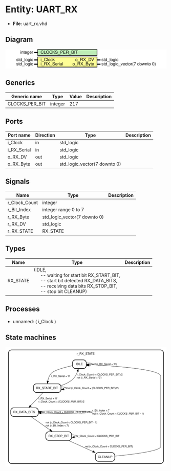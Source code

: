 # Entity: UART_RX 

- **File**: uart_rx.vhd
## Diagram

![Diagram](uart_vhdl_rx.svg "Diagram")
## Generics

| Generic name   | Type    | Value | Description |
| -------------- | ------- | ----- | ----------- |
| CLOCKS_PER_BIT | integer | 217   |             |
## Ports

| Port name   | Direction | Type                         | Description |
| ----------- | --------- | ---------------------------- | ----------- |
| i_Clock     | in        | std_logic                    |             |
| i_RX_Serial | in        | std_logic                    |             |
| o_RX_DV     | out       | std_logic                    |             |
| o_RX_Byte   | out       | std_logic_vector(7 downto 0) |             |
## Signals

| Name          | Type                         | Description |
| ------------- | ---------------------------- | ----------- |
| r_Clock_Count | integer                      |             |
| r_Bit_Index   | integer range 0 to 7         |             |
| r_RX_Byte     | std_logic_vector(7 downto 0) |             |
| r_RX_DV       | std_logic                    |             |
| r_RX_STATE    | RX_STATE                     |             |
## Types

| Name     | Type                                                                                                                                                                                                                                                                                       | Description |
| -------- | ------------------------------------------------------------------------------------------------------------------------------------------------------------------------------------------------------------------------------------------------------------------------------------------ | ----------- |
| RX_STATE | (IDLE,<br><span style="padding-left:20px"> -- waiting for start bit RX_START_BIT,<br><span style="padding-left:20px"> -- start bit detected RX_DATA_BITS,<br><span style="padding-left:20px"> -- receiving data bits RX_STOP_BIT,<br><span style="padding-left:20px"> -- stop bit CLEANUP) |             |
## Processes
- unnamed: ( i_Clock )
## State machines

![Diagram_state_machine_0]( stm_uart_rx_0.svg "Diagram")